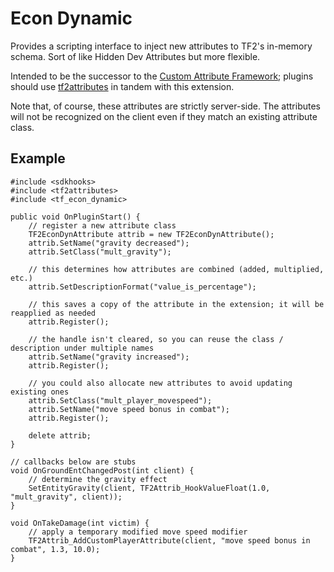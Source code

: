 # Econ Dynamic

Provides a scripting interface to inject new attributes to TF2's in-memory schema.  Sort of
like Hidden Dev Attributes but more flexible.

Intended to be the successor to the [Custom Attribute Framework][]; plugins should use
[tf2attributes][] in tandem with this extension.

Note that, of course, these attributes are strictly server-side.  The attributes will not be
recognized on the client even if they match an existing attribute class.

[Custom Attribute Framework]: https://github.com/nosoop/SM-TFCustAttr
[tf2attributes]: https://github.com/FlaminSarge/tf2attributes

## Example

```
#include <sdkhooks>
#include <tf2attributes>
#include <tf_econ_dynamic>

public void OnPluginStart() {
	// register a new attribute class
	TF2EconDynAttribute attrib = new TF2EconDynAttribute();
	attrib.SetName("gravity decreased");
	attrib.SetClass("mult_gravity");
	
	// this determines how attributes are combined (added, multiplied, etc.)
	attrib.SetDescriptionFormat("value_is_percentage");
	
	// this saves a copy of the attribute in the extension; it will be reapplied as needed
	attrib.Register();
	
	// the handle isn't cleared, so you can reuse the class / description under multiple names
	attrib.SetName("gravity increased");
	attrib.Register();
	
	// you could also allocate new attributes to avoid updating existing ones
	attrib.SetClass("mult_player_movespeed");
	attrib.SetName("move speed bonus in combat");
	attrib.Register();
	
	delete attrib;
}

// callbacks below are stubs
void OnGroundEntChangedPost(int client) {
	// determine the gravity effect
	SetEntityGravity(client, TF2Attrib_HookValueFloat(1.0, "mult_gravity", client));
}

void OnTakeDamage(int victim) {
	// apply a temporary modified move speed modifier
	TF2Attrib_AddCustomPlayerAttribute(client, "move speed bonus in combat", 1.3, 10.0);
}
```
